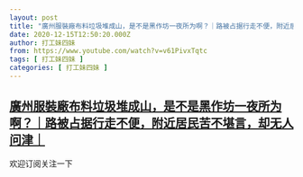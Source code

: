 ```yaml
---
layout: post
title: "廣州服裝廠布料垃圾堆成山，是不是黑作坊一夜所为啊？｜路被占据行走不便，附近居民苦不堪言，却无人问津｜"
date: 2020-12-15T12:50:20.000Z
author: 打工妹四妹
from: https://www.youtube.com/watch?v=v61PivxTqtc
tags: [ 打工妹四妹 ]
categories: [ 打工妹四妹 ]
---
```

<!--1608036620000-->
[廣州服裝廠布料垃圾堆成山，是不是黑作坊一夜所为啊？｜路被占据行走不便，附近居民苦不堪言，却无人问津｜](https://www.youtube.com/watch?v=v61PivxTqtc)
------

<div>
欢迎订阅关注一下
</div>
